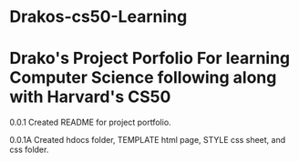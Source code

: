 # Drakos-cs50-Learning
# Drako's Project Porfolio For learning Computer Science following along with Harvard's CS50

0.0.1 Created README for project portfolio.

0.0.1A Created hdocs folder, TEMPLATE html page, STYLE css sheet, and css folder.
